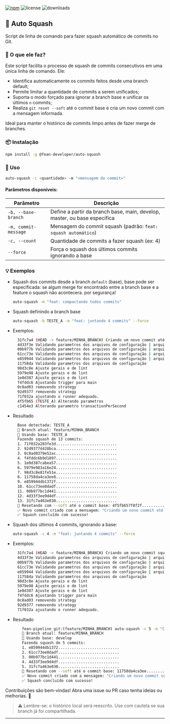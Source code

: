 [![npm](https://img.shields.io/npm/v/@fean-developer/auto-squash?color=blue)](https://www.npmjs.com/package/@fean-developer/auto-squash)
![license](https://img.shields.io/npm/l/@fean-developer/auto-squash)
![downloads](https://img.shields.io/npm/dt/@fean-developer/auto-squash)
## 🧪 Auto Squash

Script de linha de comando para fazer squash automático de commits no Git.

### 📌 O que ele faz?

Este script facilita o processo de squash de commits consecutivos em uma única linha de comando. Ele:

- Identifica automaticamente os commits feitos desde uma branch default;
- Permite limitar a quantidade de commits a serem unificados;
- Suporta o modo forçado para ignorar a branch base e unificar os últimos `n` commits;
- Realiza `git reset --soft` até o commit base e cria um novo commit com a mensagem informada.

Ideal para manter o histórico de commits limpo antes de fazer merge de branches.

### 📦 Instalação

```bash
npm install -g @fean-developer/auto-squash
```

### 🚀 Uso

```bash
auto-squash -c <quantidade> -m "<mensagem do commit>"
```

#### Parâmetros disponíveis:

| Parâmetro           | Descrição                                                                 |
|---------------------|---------------------------------------------------------------------------|
| `-b, --base-branch` | Define a partir da branch base, main, develop, master, ou base especifica |
| `-m, commit-message`| Mensagem do commit squash (padrão: `feat: squash automático`)             |
| `-c, --count`       | Quantidade de commits a fazer squash (ex: 4)                              |
| `--force`           | Força o squash dos últimos commits ignorando a base                       |

### 💡 Exemplos

- Squash dos commits desde a branch `default` (base), base pode ser especificada:
 se algum merge for encontrado entre a branch base e a feature o squash não acontecera. por segurança!
  ```bash
  auto-squash -m "feat: compactando todos commits"
  ```
- Squash definindo a branch base

  ```bash
  auto-squash -b TESTE_A -m "feat: juntando 4 commits" --force
  ```
- Exemplos:
  ```bash
    31fc7a4 (HEAD -> feature/MINHA_BRANCH) Criando um novo commit até minha base especificada
    4d33f3e Validando parametros dos arquivos de configuração | arquivo HOM  quebrado
    00b977b Validando parametros dos arquivos de configuração | arquivo HOM  quebrado
    61cc73e Validando parametros dos arquivos de configuração | arquivo HOM  quebrado
    e859944 Validando parametros dos arquivos de configuração | arquivo PRD quebrado
    11758da Validando parametros dos arquivos de configuração
    98d3c8e Ajuste gerais e de lint
    5979e98 Ajuste gerais e de lint
    1e0d387 Ajuste gerais e de lint
    f4fddc6 Ajustando trigger para main
    0c8ad03 removendo strategy
    92d9377 removendo strategy
    71f032a ajustando o runner adequado.
    4f5fb65 (TESTE_A) Alterando parametros
    c1454e3 Alterando parametro transactionPerSecond
  ```
* Resultado 
  ```bash
    Base detectada: TESTE_A
    📌 Branch atual: feature/MINHA_BRANCH
    🔎 Usando base: TESTE_A
    Fazendo squash de 13 commits:
    1. 71f032a283fe3d...........................
    2. 92d9377d428bca...........................
    3. 0c8ad0379e52ac...........................
    4. f4fddc6b9d1897...........................
    5. 1e0d387cabea57...........................
    6. 5979e983a16e24...........................
    7. 98d3c8e81fe51e...........................
    8. 11758da4ca3ee8...........................
    9. e859944db1372f...........................
    10. 61cc73ee0dadf...........................
    11. 00b977bc1d441...........................
    12. 4d33f3ee9d4df...........................
    13. 31fc7a463e030...........................
    🔧 Resetando com --soft até o commit base: 4f5fb657f8f2f...........................
    ✅ Novo commit criado com a mensagem: "Criando um novo commit até minha base especificada"
    ✅ Squash concluído com sucesso!

  ```

- Squash dos últimos 4 commits, ignorando a base:
  ```bash
  auto-squash -c 4 -m "feat: juntando 4 commits" --force
  ```
- Exemplos:

  ```bash
    31fc7a4 (HEAD -> feature/MINHA_BRANCH) Criando um novo commit squash 5 commits
    4d33f3e Validando parametros dos arquivos de configuração | arquivo HOM  quebrado
    00b977b Validando parametros dos arquivos de configuração | arquivo HOM  quebrado
    61cc73e Validando parametros dos arquivos de configuração | arquivo HOM  quebrado
    e859944 Validando parametros dos arquivos de configuração | arquivo PRD quebrado
    11758da Validando parametros dos arquivos de configuração
    98d3c8e Ajuste gerais e de lint
    5979e98 Ajuste gerais e de lint
    1e0d387 Ajuste gerais e de lint
    f4fddc6 Ajustando trigger para main
    0c8ad03 removendo strategy
    92d9377 removendo strategy
    71f032a ajustando o runner adequado.
  ```

- Resultado

  ```bash
      fean-pipeline git:(feature/MINHA_BRANCH) auto-squash -c 5 -m "Criando um novo commit squash 5 commits"
      📌 Branch atual: feature/MINHA_BRANCH
      🔎 Usando base: develop
      Fazendo squash de 5 commits:
      1. e859944db1372...........................
      2. 61cc73ee0dadf...........................
      3. 00b977bc1d441...........................
      4. 4d33f3ee9d4df...........................
      5. 31fc7a463e030...........................
      🔧 Resetando com --soft até o commit base: 11758da4ca3ee...........................
      ✅ Novo commit criado com a mensagem: "Criando um novo commit squash 5 commits"
      ✅ Squash concluído com sucesso!
  ```

Contribuições são bem-vindas! Abra uma issue ou PR caso tenha ideias ou melhorias. 💬

> ⚠️ Lembre-se: o histórico local será reescrito. Use com cautela se sua branch já foi compartilhada.

---
